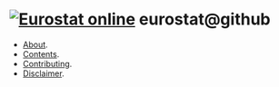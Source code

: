 
[![Eurostat online]( https://img.shields.io/badge/everything_starts_here-go_social!-blue.png?style=plastic)]( https://github.com/eurostat/) 
eurostat@github
===============

* [About](about.md).
* [Contents](contents.md).
* [Contributing](contributing.md).
* [Disclaimer](disclaimer.md).
